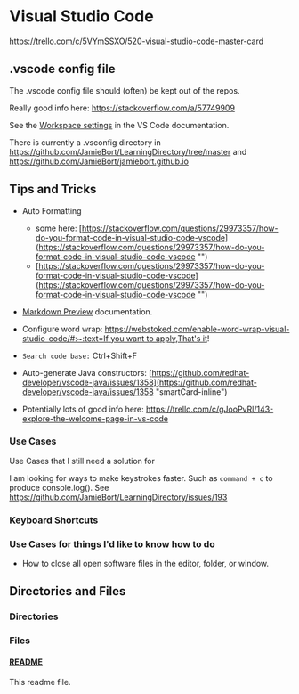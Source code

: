 # Visual Studio Code

https://trello.com/c/5VYmSSXO/520-visual-studio-code-master-card

## .vscode config file

The .vscode config file should (often) be kept out of the repos.

Really good info here:
https://stackoverflow.com/a/57749909

See the [Workspace settings](https://code.visualstudio.com/docs/getstarted/settings#:~:text=Note%3A%20A%20VS%20Code%20%22workspace,feature%20called%20Multi%2Droot%20workspaces) in the VS Code documentation.

There is currently a .vsconfig directory in https://github.com/JamieBort/LearningDirectory/tree/master and https://github.com/JamieBort/jamiebort.github.io

## Tips and Tricks

- Auto Formatting
  - some here: [https://stackoverflow.com/questions/29973357/how-do-you-format-code-in-visual-studio-code-vscode](https://stackoverflow.com/questions/29973357/how-do-you-format-code-in-visual-studio-code-vscode "‌")
  - [https://stackoverflow.com/questions/29973357/how-do-you-format-code-in-visual-studio-code-vscode](https://stackoverflow.com/questions/29973357/how-do-you-format-code-in-visual-studio-code-vscode "‌")
- [Markdown Preview](https://code.visualstudio.com/docs/languages/markdown#_markdown-preview "‌") documentation.
- Configure word wrap: [https://webstoked.com/enable-word-wrap-visual-studio-code/#:~:text=If you want to apply,That's it](https://webstoked.com/enable-word-wrap-visual-studio-code/#:~:text=If%20you%20want%20to%20apply,That's%20it "‌")!
- `Search code base:` Ctrl+Shift+F
- Auto-generate Java constructors:
  [https://github.com/redhat-developer/vscode-java/issues/1358](https://github.com/redhat-developer/vscode-java/issues/1358 "smartCard-inline")

- Potentially lots of good info here:
  https://trello.com/c/gJooPvRl/143-explore-the-welcome-page-in-vs-code

### Use Cases

Use Cases that I still need a solution for

I am looking for ways to make keystrokes faster. Such as `command + c` to produce console.log().
See https://github.com/JamieBort/LearningDirectory/issues/193

### Keyboard Shortcuts

### Use Cases for things I'd like to know how to do

- How to close all open software files in the editor, folder, or window.

## Directories and Files

### Directories

### Files

#### [README](./README.md)

This readme file.
